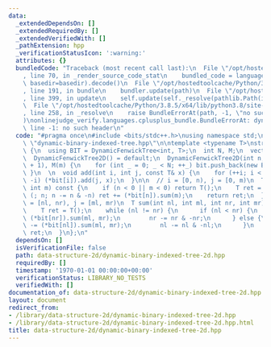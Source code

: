 ```yaml
---
data:
  _extendedDependsOn: []
  _extendedRequiredBy: []
  _extendedVerifiedWith: []
  _pathExtension: hpp
  _verificationStatusIcon: ':warning:'
  attributes: {}
  bundledCode: "Traceback (most recent call last):\n  File \"/opt/hostedtoolcache/Python/3.8.5/x64/lib/python3.8/site-packages/onlinejudge_verify/documentation/build.py\"\
    , line 70, in _render_source_code_stat\n    bundled_code = language.bundle(stat.path,\
    \ basedir=basedir).decode()\n  File \"/opt/hostedtoolcache/Python/3.8.5/x64/lib/python3.8/site-packages/onlinejudge_verify/languages/cplusplus.py\"\
    , line 191, in bundle\n    bundler.update(path)\n  File \"/opt/hostedtoolcache/Python/3.8.5/x64/lib/python3.8/site-packages/onlinejudge_verify/languages/cplusplus_bundle.py\"\
    , line 399, in update\n    self.update(self._resolve(pathlib.Path(included), included_from=path))\n\
    \  File \"/opt/hostedtoolcache/Python/3.8.5/x64/lib/python3.8/site-packages/onlinejudge_verify/languages/cplusplus_bundle.py\"\
    , line 258, in _resolve\n    raise BundleErrorAt(path, -1, \"no such header\"\
    )\nonlinejudge_verify.languages.cplusplus_bundle.BundleErrorAt: dynamic-binary-indexed-tree.hpp:\
    \ line -1: no such header\n"
  code: "#pragma once\n#include <bits/stdc++.h>\nusing namespace std;\n\n#include\
    \ \"dynamic-binary-indexed-tree.hpp\"\n\ntemplate <typename T>\nstruct DynamicFenwickTree2D\
    \ {\n  using BIT = DynamicFenwickTree<int, T>;\n  int N, M;\n  vector<BIT*> bit;\n\
    \  DynamicFenwickTree2D() = default;\n  DynamicFenwickTree2D(int n, int m) : N(n\
    \ + 1), M(m) {\n    for (int _ = 0; _ < N; ++_) bit.push_back(new BIT(M));\n \
    \ }\n  \n  void add(int i, int j, const T& x) {\n    for (++i; i < N; i += i &\
    \ -i) (*bit[i]).add(j, x);\n  }\n\n  // i = [0, n), j = [0, m)\n  T sum(int n,\
    \ int m) const {\n    if (n < 0 || m < 0) return T();\n    T ret = T();\n    for\
    \ (; n; n -= n & -n) ret += (*bit[n]).sum(m);\n    return ret;\n  }\n\n  // i\
    \ = [nl, nr), j = [ml, mr)\n  T sum(int nl, int ml, int nr, int mr) const {\n\
    \    T ret = T();\n    while (nl != nr) {\n      if (nl < nr) {\n        ret +=\
    \ (*bit[nr]).sum(ml, mr);\n        nr -= nr & -nr;\n      } else {\n        ret\
    \ -= (*bit[nl]).sum(ml, mr);\n        nl -= nl & -nl;\n      }\n    }\n    return\
    \ ret;\n  }\n};\n"
  dependsOn: []
  isVerificationFile: false
  path: data-structure-2d/dynamic-binary-indexed-tree-2d.hpp
  requiredBy: []
  timestamp: '1970-01-01 00:00:00+00:00'
  verificationStatus: LIBRARY_NO_TESTS
  verifiedWith: []
documentation_of: data-structure-2d/dynamic-binary-indexed-tree-2d.hpp
layout: document
redirect_from:
- /library/data-structure-2d/dynamic-binary-indexed-tree-2d.hpp
- /library/data-structure-2d/dynamic-binary-indexed-tree-2d.hpp.html
title: data-structure-2d/dynamic-binary-indexed-tree-2d.hpp
---
```

